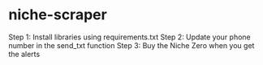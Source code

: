 # niche-scraper

Step 1: Install libraries using requirements.txt
Step 2: Update your phone number in the send_txt function 
Step 3: Buy the Niche Zero when you get the alerts
